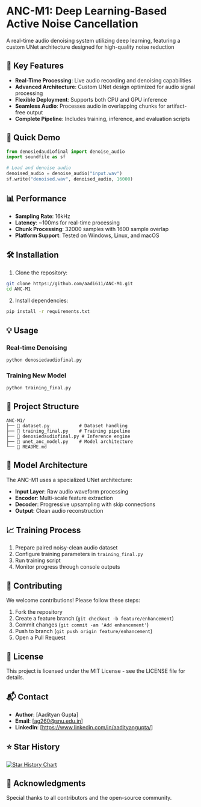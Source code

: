 # ANC-M1: Deep Learning-Based Active Noise Cancellation



A real-time audio denoising system utilizing deep learning, featuring a custom UNet architecture designed for high-quality noise reduction

## 🌟 Key Features

- **Real-Time Processing**: Live audio recording and denoising capabilities
- **Advanced Architecture**: Custom UNet design optimized for audio signal processing
- **Flexible Deployment**: Supports both CPU and GPU inference
- **Seamless Audio**: Processes audio in overlapping chunks for artifact-free output
- **Complete Pipeline**: Includes training, inference, and evaluation scripts

## 🚀 Quick Demo

```python
from denosiedaudiofinal import denoise_audio
import soundfile as sf

# Load and denoise audio
denoised_audio = denoise_audio("input.wav")
sf.write("denoised.wav", denoised_audio, 16000)
```

## 📊 Performance

- **Sampling Rate**: 16kHz
- **Latency**: ~100ms for real-time processing
- **Chunk Processing**: 32000 samples with 1600 sample overlap
- **Platform Support**: Tested on Windows, Linux, and macOS

## 🛠️ Installation

1. Clone the repository:
```bash
git clone https://github.com/aadi611/ANC-M1.git
cd ANC-M1
```

2. Install dependencies:
```bash
pip install -r requirements.txt
```

## 💡 Usage

### Real-time Denoising
```bash
python denosiedaudiofinal.py
```

### Training New Model
```bash
python training_final.py
```

## 📁 Project Structure

```
ANC-M1/
├── 📜 dataset.py           # Dataset handling
├── 🎯 training_final.py    # Training pipeline
├── 🎤 denosiedaudiofinal.py # Inference engine
├── 🧠 unet_anc_model.py    # Model architecture
└── 📖 README.md
```

## 🔧 Model Architecture

The ANC-M1 uses a specialized UNet architecture:

- **Input Layer**: Raw audio waveform processing
- **Encoder**: Multi-scale feature extraction
- **Decoder**: Progressive upsampling with skip connections
- **Output**: Clean audio reconstruction

## 📈 Training Process

1. Prepare paired noisy-clean audio dataset
2. Configure training parameters in `training_final.py`
3. Run training script
4. Monitor progress through console outputs

## 🤝 Contributing

We welcome contributions! Please follow these steps:

1. Fork the repository
2. Create a feature branch (`git checkout -b feature/enhancement`)
3. Commit changes (`git commit -am 'Add enhancement'`)
4. Push to branch (`git push origin feature/enhancement`)
5. Open a Pull Request

## 📄 License

This project is licensed under the MIT License - see the LICENSE file for details.

## 📬 Contact

- **Author**: [Aadityan Gupta]
- **Email**: [ag260@snu.edu.in]
- **LinkedIn**: [https://www.linkedin.com/in/aadityangupta/]

## ⭐ Star History

[![Star History Chart](https://api.star-history.com/svg?repos=aadi611/ANC-M1&type=Date)](https://star-history.com/#aadi611/ANC-M1&Date)

## 🙏 Acknowledgments

Special thanks to all contributors and the open-source community.
